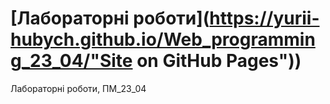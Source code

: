 # [Лабораторні роботи](https://yurii-hubych.github.io/Web_programming_23_04/"Site on GitHub Pages"))
Лабораторні роботи, ПМ_23_04
